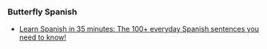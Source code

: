 
### Butterfly Spanish

* [Learn Spanish in 35 minutes: The 100+ everyday Spanish sentences you need to know!](https://www.youtube.com/watch?v=6_5FnCLLYoA)

